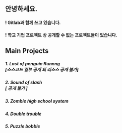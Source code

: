 ## 안녕하세요.
#### ! Gitlab과 함께 쓰고 있습니다.
#### ! 학교 기업 프로젝트 상 공개할 수 없는 프로젝트들이 있습니다.
## Main Projects

##### 1. Last of penguin Runnng <br/> [소스코드 일부 공개 외 리소스 공개 불가]

##### 2. Sound of slash <br/> [ 공개 불가 ]

##### 3. Zombie high school system
##### 4. Double trouble
##### 5. Puzzle bobble
